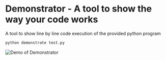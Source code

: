 # Demonstrator - A tool to show the way your code works

A tool to show line by line code execution of the provided python program

```bash
python demonstrate test.py
```

![Demo of Demonstrator](demo/demo.gif)
